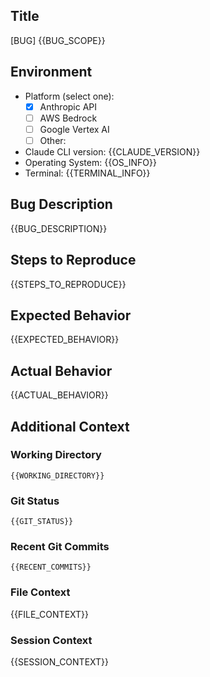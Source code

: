 ## Title
[BUG] {{BUG_SCOPE}}

## Environment
- Platform (select one):
  - [x] Anthropic API
  - [ ] AWS Bedrock
  - [ ] Google Vertex AI
  - [ ] Other: <!-- specify -->
- Claude CLI version: {{CLAUDE_VERSION}}
- Operating System: {{OS_INFO}}
- Terminal: {{TERMINAL_INFO}}

## Bug Description
{{BUG_DESCRIPTION}}

## Steps to Reproduce
{{STEPS_TO_REPRODUCE}}

## Expected Behavior
{{EXPECTED_BEHAVIOR}}

## Actual Behavior
{{ACTUAL_BEHAVIOR}}

## Additional Context
### Working Directory
```
{{WORKING_DIRECTORY}}
```

### Git Status
```
{{GIT_STATUS}}
```

### Recent Git Commits
```
{{RECENT_COMMITS}}
```

### File Context
{{FILE_CONTEXT}}

### Session Context
{{SESSION_CONTEXT}}